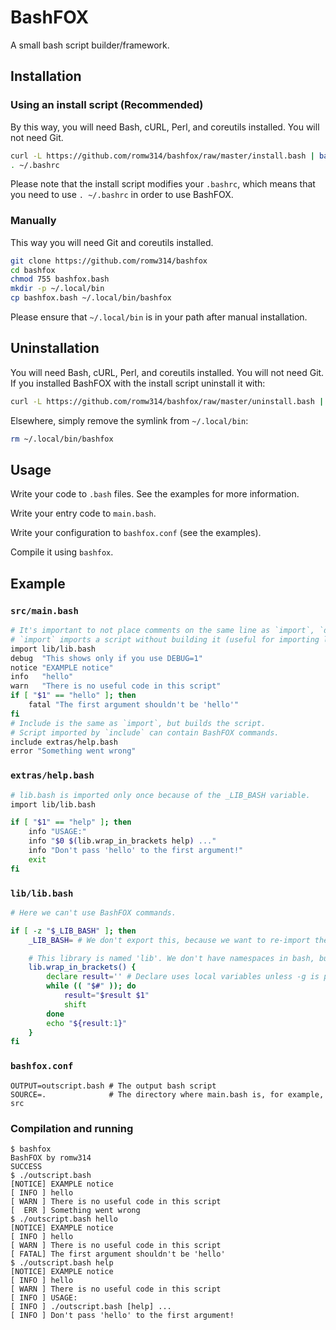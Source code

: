 # BashFOX
A small bash script builder/framework.

## Installation
### Using an install script (Recommended)
By this way, you will need Bash, cURL, Perl, and coreutils installed. You will not need Git.
```bash
curl -L https://github.com/romw314/bashfox/raw/master/install.bash | bash
. ~/.bashrc
```
Please note that the install script modifies your `.bashrc`, which means that you need to use `. ~/.bashrc` in order to use BashFOX.

### Manually
This way you will need Git and coreutils installed.
```bash
git clone https://github.com/romw314/bashfox
cd bashfox
chmod 755 bashfox.bash
mkdir -p ~/.local/bin
cp bashfox.bash ~/.local/bin/bashfox
```
Please ensure that `~/.local/bin` is in your path after manual installation.

## Uninstallation
You will need Bash, cURL, Perl, and coreutils installed. You will not need Git.
If you installed BashFOX with the install script uninstall it with:
```bash
curl -L https://github.com/romw314/bashfox/raw/master/uninstall.bash | bash
```

Elsewhere, simply remove the symlink from `~/.local/bin`:
```bash
rm ~/.local/bin/bashfox
```

## Usage
Write your code to `.bash` files. See the examples for more information.

Write your entry code to `main.bash`.

Write your configuration to `bashfox.conf` (see the examples).

Compile it using `bashfox`.

## Example

### `src/main.bash`
```bash
# It's important to not place comments on the same line as `import`, `debug`, `warn`, or any other BashFOX command.
# `import` imports a script without building it (useful for importing libraries that are already built, see lib/lib.bash)
import lib/lib.bash
debug  "This shows only if you use DEBUG=1"
notice "EXAMPLE notice"
info   "hello"
warn   "There is no useful code in this script"
if [ "$1" == "hello" ]; then
	fatal "The first argument shouldn't be 'hello'"
fi
# Include is the same as `import`, but builds the script.
# Script imported by `include` can contain BashFOX commands.
include extras/help.bash
error "Something went wrong"
```

### `extras/help.bash`
```bash
# lib.bash is imported only once because of the _LIB_BASH variable.
import lib/lib.bash

if [ "$1" == "help" ]; then
	info "USAGE:"
	info "$0 $(lib.wrap_in_brackets help) ..."
	info "Don't pass 'hello' to the first argument!"
	exit
fi
```

### `lib/lib.bash`
```bash
# Here we can't use BashFOX commands.

if [ -z "$_LIB_BASH" ]; then
	_LIB_BASH= # We don't export this, because we want to re-import the library in scripts executed (not imported) from main.bash.

	# This library is named 'lib'. We don't have namespaces in bash, but we can declare functions with a dot.
	lib.wrap_in_brackets() {
		declare result='' # Declare uses local variables unless -g is passed, so it is right here.
		while (( "$#" )); do
			result="$result $1"
			shift
		done
		echo "${result:1}"
	}
fi
```

### `bashfox.conf`
```
OUTPUT=outscript.bash # The output bash script
SOURCE=.              # The directory where main.bash is, for example, src
```

### Compilation and running
```
$ bashfox
BashFOX by romw314
SUCCESS
$ ./outscript.bash
[NOTICE] EXAMPLE notice
[ INFO ] hello
[ WARN ] There is no useful code in this script
[  ERR ] Something went wrong
$ ./outscript.bash hello
[NOTICE] EXAMPLE notice
[ INFO ] hello
[ WARN ] There is no useful code in this script
[ FATAL] The first argument shouldn't be 'hello'
$ ./outscript.bash help
[NOTICE] EXAMPLE notice
[ INFO ] hello
[ WARN ] There is no useful code in this script
[ INFO ] USAGE:
[ INFO ] ./outscript.bash [help] ...
[ INFO ] Don't pass 'hello' to the first argument!
```

